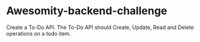 # Awesomity-backend-challenge
Create a To-Do API. The To-Do API should Create, Update, Read and Delete operations on a todo item.
